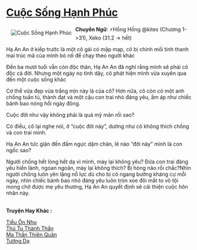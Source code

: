 <a href="https://utruyen.com/cuoc-song-hanh-phuc/12913/" title="Cuộc Sống Hạnh Phúc"><h1>Cuộc Sống Hạnh Phúc</h1></a><div style="display:table"><img align="right" style="float: left; padding: 10px;" src="https://utruyen.com/images/story/200x260/cuoc-song-hanh-phuc.jpg" alt="Cuộc Sống Hạnh Phúc"><b>Chuyển Ngữ</b>: ⚡️Hồng Hồng @kites (Chương 1->31), Xeko (31.2 -> hết)<p></p>Hạ An An ở kiếp trước là một cô gái có mập mạp, cô bị chính mối tình thanh mai trúc mã của mình bỏ rơi để chạy theo người khác<p></p>Đến ba mươi tuổi vẫn còn độc thân, Hạ An An đã nghĩ rằng mình sẽ phải cô độc cả đời. Nhưng một ngày nọ tỉnh dậy, cô phát hiện mình vừa xuyên qua đến một cuộc sống khác<p></p>Cơ thể vừa đẹp vừa trắng mịn này là của cô? Hơn nữa, cô còn có một anh chồng tuấn tú, thành đạt và một cậu con trai nhỏ đáng yêu, ấm áp như chiếc bánh bao nóng hổi ngày đông.<p></p>Cuộc đời như vậy không phải là quá mỹ mãn rồi sao?<p></p>Có điều, cô lại nghe nói, ở “cuộc đời này”, dường như cô không thích chồng và con trai mình.<p></p>Hạ An An tức giận đến đấm ngực dậm chân, lẽ nào “đời này” mình là con ngốc sao?<p></p>Người chồng hết lòng hết dạ vì mình, mày lại không yêu? Đứa con trai đáng yêu hiền lành, ngoan ngoãn, mày lại không thích? Bị hỏng não rồi chắc?Nhìn người chồng luôn yên lặng nỗ lực dù cho bị cô ngang bướng kháng cự mỗi ngày, nhìn chiếc bánh bao nhỏ đáng yêu luôn tròn xoe đôi mắt to vô tội mong chờ được mẹ yêu thương, Hạ An An quyết định sẽ cải thiện cuộc hôn nhân này.</div><p><br><b>Truyện Hay Khác :</b></p><a href="https://utruyen.com/tieu-on-nhu/18048/" alt="Tiểu Ôn Nhu">Tiểu Ôn Nhu</a><br/><a href="https://www.flickr.com/photos/184340401@N07/48818600463/" alt="Thú Tu Thành Thần">Thú Tu Thành Thần</a><br/><a href="https://github.com/quanluxury/truyenhot/tree/master/truyenhay/13153/" alt="Ma Thần Thiên Quân">Ma Thần Thiên Quân</a><br/><a href="https://github.com/quanluxury/truyenhot/tree/master/truyenhay/9875/" alt="Tướng Dạ">Tướng Dạ</a><br/>